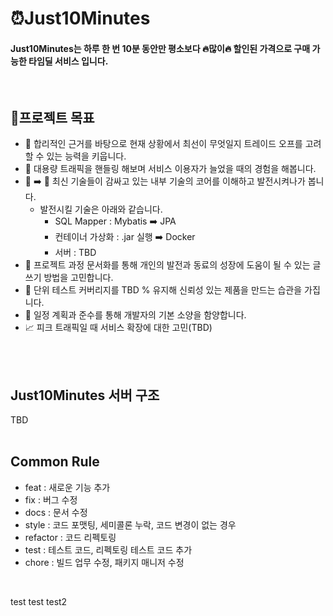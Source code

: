 # ⏰Just10Minutes
#### Just10Minutes는 하루 한 번 10분 동안만 평소보다 🔥많이🔥  할인된 가격으로 구매 가능한 타임딜 서비스 입니다. 
<br>

## 💪프로젝트 목표
- 🤔 합리적인 근거를 바탕으로 현재 상황에서 최선이 무엇일지 트레이드 오프를 고려할 수 있는 능력을 키웁니다.
- 🚗 대용량 트래픽을 핸들링 해보며 서비스 이용자가 늘었을 때의 경험을 해봅니다.
- 🦣 ➡️ 🐘 최신 기술들이 감싸고 있는 내부 기술의 코어를 이해하고 발전시켜나가 봅니다.
  - 발전시킬 기술은 아래와 같습니다.
    - SQL Mapper : Mybatis ➡️ JPA
    - 컨테이너 가상화 : .jar 실행 ➡️ Docker
    - 서버 : TBD
- 📑 프로젝트 과정 문서화를 통해 개인의 발전과 동료의 성장에 도움이 될 수 있는 글쓰기 방법을 고민합니다.
- 🧐 단위 테스트 커버리지를 TBD % 유지해 신뢰성 있는 제품을 만드는 습관을 가집니다.
- 📅 일정 계획과 준수를 통해 개발자의 기본 소양을 함양합니다.
- 📈 피크 트래픽일 때 서비스 확장에 대한 고민(TBD)
<br>
<br>

## Just10Minutes 서버 구조
TBD
<br>
<br>

## Common Rule
- feat : 새로운 기능 추가
- fix : 버그 수정
- docs : 문서 수정
- style : 코드 포맷팅, 세미콜론 누락, 코드 변경이 없는 경우
- refactor : 코드 리펙토링
- test : 테스트 코드, 리펙토링 테스트 코드 추가
- chore : 빌드 업무 수정, 패키지 매니저 수정
<br>


test
test
test2

